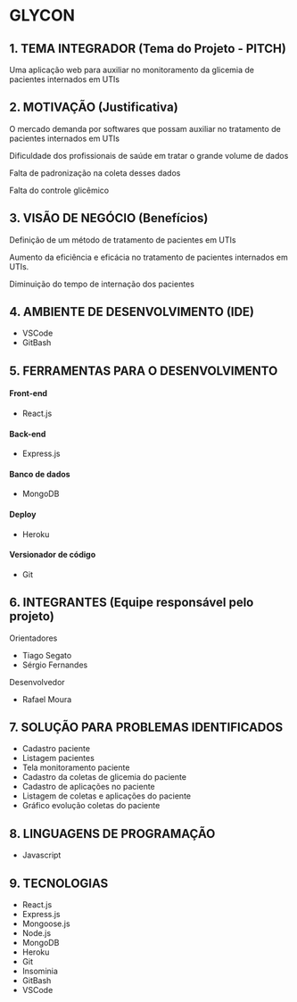 # GLYCON

## 1. TEMA INTEGRADOR (Tema do Projeto - PITCH)

Uma aplicação web para auxiliar no monitoramento da glicemia de pacientes internados em UTIs

## 2. MOTIVAÇÃO (Justificativa)

O mercado demanda por softwares que possam auxiliar no tratamento de pacientes internados em UTIs

Dificuldade dos profissionais de saúde em tratar o grande volume de dados

Falta de padronização na coleta desses dados

Falta do controle glicêmico

## 3. VISÃO DE NEGÓCIO (Benefícios)

Definição de um método de tratamento de pacientes em UTIs

Aumento da eficiência e eficácia no tratamento de pacientes internados em UTIs.

Diminuição do tempo de internação dos pacientes

## 4. AMBIENTE DE DESENVOLVIMENTO (IDE)

- VSCode
- GitBash

## 5. FERRAMENTAS PARA O DESENVOLVIMENTO

#### Front-end

- React.js

#### Back-end

- Express.js

#### Banco de dados

- MongoDB

#### Deploy

-  Heroku

#### Versionador de código

- Git

## 6. INTEGRANTES (Equipe responsável pelo projeto)

Orientadores
- Tiago Segato
- Sérgio Fernandes

Desenvolvedor
- Rafael Moura

## 7. SOLUÇÃO PARA PROBLEMAS IDENTIFICADOS

- Cadastro paciente
- Listagem pacientes
- Tela monitoramento paciente
- Cadastro da coletas de glicemia do paciente
- Cadastro de aplicações no paciente
- Listagem de coletas e aplicações do paciente
- Gráfico evolução coletas do paciente


## 8. LINGUAGENS DE PROGRAMAÇÃO

- Javascript

## 9. TECNOLOGIAS

- React.js
- Express.js
- Mongoose.js
- Node.js
- MongoDB
- Heroku
- Git
- Insominia
- GitBash
- VSCode
